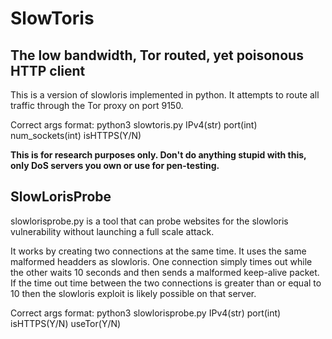 # SlowToris
## The low bandwidth, Tor routed, yet poisonous HTTP client

This is a version of slowloris implemented in python. It attempts to route all traffic through the Tor proxy on port 9150.

Correct args format: python3 slowtoris.py IPv4(str) port(int) num_sockets(int) isHTTPS(Y/N)

**This is for research purposes only. Don't do anything stupid with this, only DoS servers you own or use for pen-testing.**

## SlowLorisProbe

slowlorisprobe.py is a tool that can probe websites for the slowloris vulnerability without launching a full scale attack.

It works by creating two connections at the same time. It uses the same malformed headders as slowloris. One connection simply times out while the other waits 10 seconds and then sends a malformed keep-alive packet. If the time out time between the two connections is greater than or equal to 10 then the slowloris exploit is likely possible on that server.

Correct args format: python3 slowlorisprobe.py IPv4(str) port(int) isHTTPS(Y/N) useTor(Y/N)